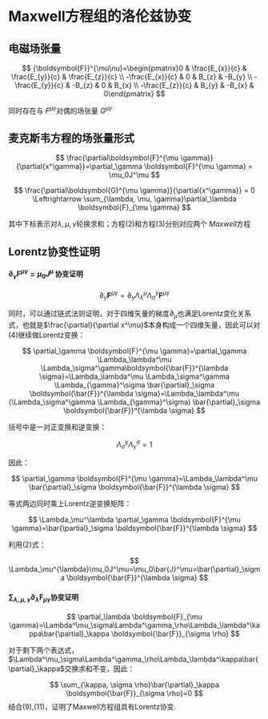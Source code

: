 # Maxwell方程组的洛伦兹协变

## 电磁场张量

$$
{\boldsymbol{F}}^{\mu\nu}=\begin{pmatrix}0 & \frac{E_{x}}{c} & \frac{E_{y}}{c} & \frac{E_{z}}{c} \\ -\frac{E_{x}}{c} & 0 & B_{z} & -B_{y} \\ -\frac{E_{y}}{c} & -B_{z} & 0 & B_{x} \\ -\frac{E_{z}}{c} & B_{y} & -B_{x} & 0\end{pmatrix}
$$

同时存在与 $F^{\mu \gamma}$对偶的场张量 $G^{\mu \gamma}$

## 麦克斯韦方程的场张量形式

$$
\frac{\partial\boldsymbol{F}^{\mu \gamma}}{\partial{x^\gamma}}=\partial_\gamma \boldsymbol{F}^{\mu \gamma} = \mu_0J^\mu
$$

$$
\frac{\partial\boldsymbol{G}^{\mu \gamma}}{\partial{x^\gamma}} = 0 \Leftrightarrow \sum_{\lambda, \mu, \gamma}\partial_\lambda \boldsymbol{F}_{\mu \gamma}
$$

其中下标表示对$\lambda, \mu, \gamma$轮换求和；方程(2)和方程(3)分别对应两个 $Maxwell$方程

## Lorentz协变性证明

####  $\partial_\gamma \boldsymbol{F}^{\mu \gamma} = \mu_0J^\mu$ 协变证明

$$
\partial_\gamma \boldsymbol{F}^{\mu \gamma}=\partial_\gamma \Lambda_\lambda^\mu \Lambda_\sigma^\gamma\boldsymbol{F}^{\mu \gamma}
$$

同时，可以通过链式法则证明，对于四维矢量的梯度$\partial_\mu$也满足Lorentz变化关系式，也就是$\frac{\partial}{\partial x^\mu}$本身构成一个四维矢量，因此可以对(4)继续做Lorentz变换：

$$
\partial_\gamma \boldsymbol{F}^{\mu \gamma}=\partial_\gamma \Lambda_\lambda^\mu \Lambda_\sigma^\gamma\boldsymbol{\bar{F}}^{\lambda \sigma}=\Lambda_\lambda^\mu \Lambda_\sigma^\gamma \Lambda_{\gamma}^\sigma \bar{\partial}_\sigma \boldsymbol{\bar{F}}^{\lambda \sigma}=\Lambda_\lambda^\mu (\Lambda_\sigma^\gamma \Lambda_{\gamma}^\sigma) \bar{\partial}_\sigma \boldsymbol{\bar{F}}^{\lambda \sigma}
$$

括号中是一对正变换和逆变换：

$$
\Lambda_\sigma^\gamma \Lambda_{\gamma}^\sigma = 1
$$

因此：

$$
\partial_\gamma \boldsymbol{F}^{\mu \gamma}=\Lambda_\lambda^\mu \bar{\partial}_\sigma \boldsymbol{\bar{F}}^{\lambda \sigma}
$$

等式两边同时乘上Lorentz逆变换矩阵：

$$
\Lambda_\mu^\lambda \partial_\gamma \boldsymbol{F}^{\mu \gamma}=\bar{\partial}_\sigma \boldsymbol{\bar{F}}^{\lambda \sigma}
$$

利用(2)式：

$$
\Lambda_\mu^{\lambda}\mu_0J^\mu=\mu_0\bar{J}^\mu=\bar{\partial}_\sigma \boldsymbol{\bar{F}}^{\lambda \sigma}
$$

#### $\sum_{\lambda, \mu, \gamma}\partial_\lambda \boldsymbol{F}_{\mu \gamma}$协变证明

$$
\partial_\lambda \boldsymbol{F}_{\mu \gamma}=\Lambda^\mu_\sigma\Lambda^\gamma_\rho\Lambda_\lambda^\kappa\bar{\partial}_\kappa \boldsymbol{\bar{F}}_{\sigma \rho}
$$

对于剩下两个表达式，$\Lambda^\mu_\sigma\Lambda^\gamma_\rho\Lambda_\lambda^\kappa\bar{\partial}_\kappa$交换求和不变，因此：

$$
\sum_{\kappa, \sigma \rho}\bar{\partial}_\kappa \boldsymbol{\bar{F}}_{\sigma \rho}=0
$$
结合(9),(11)，证明了Maxwell方程组具有Lorentz协变.




